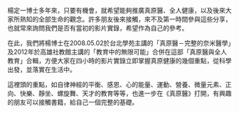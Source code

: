 楊定一博士多年來，只要有機會，就希望能夠推廣真原醫、全人健康，以及後來大家所熟知的全部生命的觀念。許多朋友後來接觸，來不及第一時間參與這些分享，也就常來詢問我們是否有當初的影片實錄，希望作為自己的參考。

在此，我們將楊博士在2008.05.02於台北學苑主講的「真原醫－完整的奈米醫學」及2012年於高雄社教館主講的「教育中的無限可能」合併在這部「真原醫與全人教育」合輯，方便大家在四小時的影片實錄立即掌握真原健康的幾個重點，從科學出發，並落實在生活中。

這裡頭的重點，如自律神經的平衡、感恩、心的能量、運動、營養、微量元素、正向、快樂、靜坐、螺旋舞、天才的教育等等，也進一步在《真原醫》打開，有興趣的朋友可以接觸書籍，給自己一個完整的基礎。
